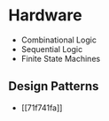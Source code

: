 ---
---

# Hardware

- Combinational Logic
- Sequential Logic
- Finite State Machines

## Design Patterns
- [[71f741fa]]
